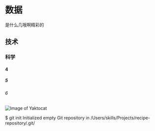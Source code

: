 # 数据
是什么几哦啊精彩的
## 技术
### 科学
#### 4
##### 5
###### 6

![Image of Yaktocat](https://octodex.github.com/images/yaktocat.png)

$ git init
Initialized empty Git repository in /Users/skills/Projects/recipe-repository/.git/
